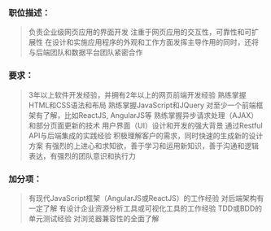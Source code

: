### 职位描述： ###
>负责企业级网页应用的界面开发
>注重于网页应用的交互性，可靠性和可扩展性
>在设计和实施应用程序的外观和工作方面发挥主导作用的同时，还将与后端团队和数据平台团队紧密合作
### 要求： ###
>3年以上软件开发经验，并拥有2年以上的网页前端开发经验
>熟练掌握HTML和CSS语法和布局
>熟练掌握JavaScript和JQuery
>对至少一个前端框架有了解，比如ReactJS, AngularJS等
>熟练掌握异步请求处理（AJAX）和部分页面更新的技术
>用户界面（UI）设计和开发的强大背景
>通过Restful API与后端集成的实践经验
>积极理解客户的需求，同时快速的生成新的设计方案
>有强烈的上进心和求知欲，善于学习和运用新知识，善于沟通和逻辑表达，有强烈的团队意识和执行力
### 加分项： ###
>有现代JavaScript框架（AngularJS或ReactJS）的工作经验
>对后端架构有一定了解
>有设计企业资源分析工具或可视化工具的工作经验
>TDD或BDD的单元测试经验
>对浏览器兼容性的全面了解